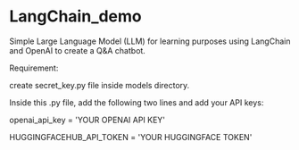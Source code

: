 # LangChain_demo
Simple Large Language Model (LLM) for learning purposes using LangChain and OpenAI to create a Q&amp;A chatbot.


Requirement:

create secret_key.py file inside models directory.

Inside this .py file, add the following two lines and add your API keys:

openai_api_key = 'YOUR OPENAI API KEY'

HUGGINGFACEHUB_API_TOKEN = 'YOUR HUGGINGFACE TOKEN'